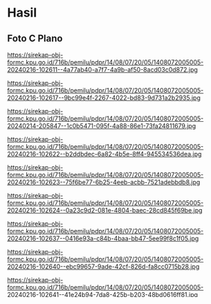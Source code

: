 # Hasil

## Foto C Plano

https://sirekap-obj-formc.kpu.go.id/716b/pemilu/pdpr/14/08/07/20/05/1408072005005-20240216-102611--4a77ab40-a7f7-4a9b-af50-8acd03c0d872.jpg

https://sirekap-obj-formc.kpu.go.id/716b/pemilu/pdpr/14/08/07/20/05/1408072005005-20240216-102617--9bc99e4f-2267-4022-bd83-9d731a2b2935.jpg

https://sirekap-obj-formc.kpu.go.id/716b/pemilu/pdpr/14/08/07/20/05/1408072005005-20240214-205847--1c0b5471-095f-4a88-86e1-73fa24811679.jpg

https://sirekap-obj-formc.kpu.go.id/716b/pemilu/pdpr/14/08/07/20/05/1408072005005-20240216-102622--b2ddbdec-6a82-4b5e-8ff4-945534536dea.jpg

https://sirekap-obj-formc.kpu.go.id/716b/pemilu/pdpr/14/08/07/20/05/1408072005005-20240216-102623--75f6be77-6b25-4eeb-acbb-7521adebbdb8.jpg

https://sirekap-obj-formc.kpu.go.id/716b/pemilu/pdpr/14/08/07/20/05/1408072005005-20240216-102624--0a23c9d2-081e-4804-baec-28cd845f69be.jpg

https://sirekap-obj-formc.kpu.go.id/716b/pemilu/pdpr/14/08/07/20/05/1408072005005-20240216-102637--0416e93a-c84b-4baa-bb47-5ee99f8c1f05.jpg

https://sirekap-obj-formc.kpu.go.id/716b/pemilu/pdpr/14/08/07/20/05/1408072005005-20240216-102640--ebc99657-9ade-42cf-826d-fa8cc0715b28.jpg

https://sirekap-obj-formc.kpu.go.id/716b/pemilu/pdpr/14/08/07/20/05/1408072005005-20240216-102641--41e24b94-7da8-425b-b203-48bd0616ff81.jpg

https://sirekap-obj-formc.kpu.go.id/716b/pemilu/pdpr/14/08/07/20/05/1408072005005-20240216-102643--d4ca1061-3b87-4525-ad1c-0a4fdd3a446a.jpg

https://sirekap-obj-formc.kpu.go.id/716b/pemilu/pdpr/14/08/07/20/05/1408072005005-20240216-102643--16b0bcbf-4211-4575-976f-4cc960b52005.jpg

https://sirekap-obj-formc.kpu.go.id/716b/pemilu/pdpr/14/08/07/20/05/1408072005005-20240216-102644--18c40521-a554-406e-a548-a2dc843de0a6.jpg

https://sirekap-obj-formc.kpu.go.id/716b/pemilu/pdpr/14/08/07/20/05/1408072005005-20240216-102646--daa06c09-fa2d-4aeb-801a-8a081a956234.jpg

https://sirekap-obj-formc.kpu.go.id/716b/pemilu/pdpr/14/08/07/20/05/1408072005005-20240216-102646--aa0cb703-4d7b-4e97-97c2-6acc40c1b3c7.jpg

https://sirekap-obj-formc.kpu.go.id/716b/pemilu/pdpr/14/08/07/20/05/1408072005005-20240216-102647--13532699-4c57-4e48-bd49-f0aedd199076.jpg

https://sirekap-obj-formc.kpu.go.id/716b/pemilu/pdpr/14/08/07/20/05/1408072005005-20240216-102648--b47718a9-59c1-4d0e-a576-9aeb96df6f92.jpg

https://sirekap-obj-formc.kpu.go.id/716b/pemilu/pdpr/14/08/07/20/05/1408072005005-20240216-102649--ac7b0f96-745d-4c70-93c0-96ef43e70c04.jpg

https://sirekap-obj-formc.kpu.go.id/716b/pemilu/pdpr/14/08/07/20/05/1408072005005-20240216-102653--a0902221-3ed6-4057-b51d-69b71629ec2e.jpg

https://sirekap-obj-formc.kpu.go.id/716b/pemilu/pdpr/14/08/07/20/05/1408072005005-20240216-102654--cd0e10f7-3a4f-415b-8357-444c22a9faf2.jpg

https://sirekap-obj-formc.kpu.go.id/716b/pemilu/pdpr/14/08/07/20/05/1408072005005-20240216-102615--0d3a0aa2-24b5-4e45-b8f2-f01662060537.jpg


## Metadata

| Key        | Value               |
| ---------- | ------------------- |
| Time Stamp | 2024-02-17 13:05:41 |
| Kode Dapil | 1401                |



